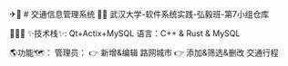 ✈🛫 # 交通信息管理系统 🚄🚅
武汉大学-软件系统实践-弘毅班-第7小组仓库

🧨🎉🎃
✨技术栈✨: Qt+Actix+MySQL
语言：C++ & Rust & MySQL

🌎功能🗺：
管理员：
👉 新增&编辑 路网城市
👉 添加&筛选&删改 交通行程
